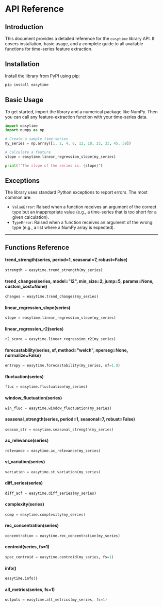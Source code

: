 # API Reference

## Introduction

This document provides a detailed reference for the `easytime` library API. It covers installation, basic usage, and a complete guide to all available functions for time-series feature extraction.

## Installation

Install the library from PyPI using pip:

```bash
pip install easytime
```

## Basic Usage

To get started, import the library and a numerical package like NumPy. Then you can call any feature-extraction function with your time-series data.

```python
import easytime
import numpy as np

# Create a sample time-series
my_series = np.array([1, 2, 4, 8, 12, 18, 25, 33, 45, 58])

# Calculate a feature
slope = easytime.linear_regression_slope(my_series)

print(f"The slope of the series is: {slope}")
```

## Exceptions

The library uses standard Python exceptions to report errors. The most common are:
* `ValueError`: Raised when a function receives an argument of the correct type but an inappropriate value (e.g., a time-series that is too short for a given calculation).
* `TypeError`: Raised when a function receives an argument of the wrong type (e.g., a list where a NumPy array is expected).

---

## Functions Reference

#### trend_strength(series, period=1, seasonal=7, robust=False)
```python
strength = easytime.trend_strength(my_series)
```

#### trend_changes(series, model="l2", min_size=2, jump=5, params=None, custom_cost=None)
```python
changes = easytime.trend_changes(my_series)
```

#### linear_regression_slope(series)
```python
slope = easytime.linear_regression_slope(my_series)
```

#### linear_regression_r2(series)
```python
r2_score = easytime.linear_regression_r2(my_series)
```

#### forecastability(series, sf, method="welch", nperseg=None, normalize=False)
```python
entropy = easytime.forecastability(my_series, sf=1.0)
```

#### fluctuation(series)
```python
fluc = easytime.fluctuation(my_series)
```

#### window_fluctuation(series)
```python
win_fluc = easytime.window_fluctuation(my_series)
```

#### seasonal_strength(series, period=1, seasonal=7, robust=False)
```python
season_str = easytime.seasonal_strength(my_series)
```

#### ac_relevance(series)
```python
relevance = easytime.ac_relevance(my_series)
```

#### st_variation(series)
```python
variation = easytime.st_variation(my_series)
```

#### diff_series(series)
```python
diff_acf = easytime.diff_series(my_series)
```

#### complexity(series)
```python
comp = easytime.complexity(my_series)
```

#### rec_concentration(series)
```python
concentration = easytime.rec_concentration(my_series)
```

#### centroid(series, fs=1)
```python
spec_centroid = easytime.centroid(my_series, fs=1)
```

#### info()
```python
easytime.info()
```

#### all_metrics(series, fs=1)
```python
outputs = easytime.all_metrics(my_series, fs=1)
```
    